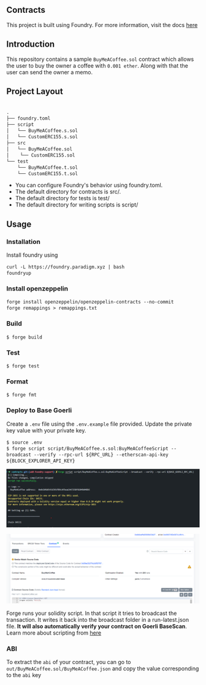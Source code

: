 ## Contracts

This project is built using Foundry. For more information, visit the docs [here](https://book.getfoundry.sh/)

## Introduction

This repository contains a sample `BuyMeACoffee.sol` contract which allows the user to buy the owner a coffee with `0.001 ether`. Along with that the user can send the owner a memo.

## Project Layout

```

.
├── foundry.toml
├── script
│   └── BuyMeACoffee.s.sol
│   └── CustomERC155.s.sol
├── src
│   └── BuyMeACoffee.sol
│    └── CustomERC155.sol
└── test
    └── BuyMeACoffee.t.sol
    └── CustomERC155.t.sol

```

- You can configure Foundry's behavior using foundry.toml.
- The default directory for contracts is src/.
- The default directory for tests is test/
- The default directory for writing scripts is script/

## Usage

### Installation

Install foundry using

```shell
curl -L https://foundry.paradigm.xyz | bash
foundryup
```

### Install openzeppelin

```shell
forge install openzeppelin/openzeppelin-contracts --no-commit
forge remappings > remappings.txt
```

### Build

```shell
$ forge build
```

### Test

```shell
$ forge test
```

### Format

```shell
$ forge fmt
```

### Deploy to Base Goerli

Create a `.env` file using the `.env.example` file provided. Update the private key value with your private key.

```shell
$ source .env
$ forge script script/BuyMeACoffee.s.sol:BuyMeACoffeeScript --broadcast --verify --rpc-url ${RPC_URL} --etherscan-api-key ${BLOCK_EXPLORER_API_KEY}
```

![Deployment](./assets/deployment.png)

![Verified](./assets/verified.png)

Forge runs your solidity script. In that script it tries to broadcast the transaction. It writes it back into the broadcast folder in a run-latest.json file. **It will also automatically verify your contract on Goerli BaseScan**. Learn more about scripting from [here](https://book.getfoundry.sh/tutorials/solidity-scripting)

### ABI

To extract the `abi` of your contract, you can go to `out/BuyMeACoffee.sol/BuyMeACoffee.json` and copy the value corresponding to the `abi` key
